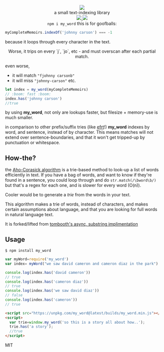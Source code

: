 <div align="center">
  <img src="https://cloud.githubusercontent.com/assets/399657/23590290/ede73772-01aa-11e7-8915-181ef21027bc.png" />
  <div>a small text-indexing library</div>
  <a href="https://npmjs.org/package/my_word">
    <img src="https://img.shields.io/npm/v/my_word.svg?style=flat-square" />
  </a>
  <a href="https://nodejs.org/api/documentation.html#documentation_stability_index">
    <img src="https://img.shields.io/badge/stability-stable-green.svg?style=flat-square" />
  </a>
</div>

<div align="center">
  <code>npm i my_word</code>
  this is for goofballs:
</div>

```js
myCompleteMemoirs.indexOf('johnny carson') === -1
```
because it loops through every character in the text.

<div align="center">
  Worse, it trips on every `j`, `jo`, etc - and must overscan after each partial match.
</div>

even worse,
* it will match `"fjohnny carsonb"`
* it will miss `"johnny-carson"`
etc.

```js
let index = my_word(myCompleteMemoirs)
// :boom: fast :boom:
index.has('johnny carson')
//true
```

by using **my_word**, not only are lookups faster, but filesize + memory-use is much smaller.

in comparison to other prefix/suffix tries (like [efrt](https://github.com/nlp-compromise/efrt)!) **my_word** indexes by word, and sentence, instead of by character.
This means matches will not extend over sentence-boundaries, and that it won't get tripped-up by punctuation or whitespace.

## How-the?
the [Aho-Corasick algorithm](https://en.wikipedia.org/wiki/Aho%E2%80%93Corasick_string_matching_algorithm) is a trie-based method to look-up a list of words efficiently in text. If you have a bag of words, and want to know if they're found in a sentence, you could loop through and do ```str.match(/\bword\b/)``` but that's a regex for each one, and is slower for every word (O(n)).

Cooler would be to generate a *trie* from the words in your text.

This algorithm makes a trie of words, instead of characters, and makes certain assumptions about language, and that you are looking for full words in natural language text.

It is forked/lifted from [tombooth's async, substring implimentation](https://github.com/tombooth/aho-corasick.js)

## Usage
```
$ npm install my_word
```

```javascript
var myWord=require('my_word')
var index= myWord("we saw david cameron and cameron diaz in the park")

console.log(index.has('david cameron'))
// true
console.log(index.has('cameron diaz'))
// true
console.log(index.has('we saw david diaz'))
// false
console.log(index.has('cameron'))
// true
````

```html
<script src="https://unpkg.com/my_word@latest/builds/my_word.min.js"></script>
<script>
  var trie=window.my_word('so this is a story all about how..');
  trie.has('a story');
  //true
</script>
```

MIT
